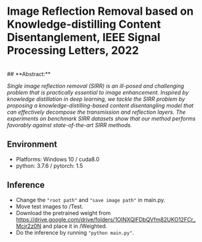 # Image Reflection Removal based on Knowledge-distilling Content Disentanglement, **IEEE Signal Processing Letters**, 2022

<br>
## **Abstract:** <br>

_Single image reflection removal (SIRR) is an ill-posed and challenging problem that is practically essential to image enhancement. Inspired by knowledge distillation in deep learning, we tackle the SIRR problem by proposing a knowledge-distilling-based content disentangling model that can effectively decompose the transmission and reflection layers.  The experiments on benchmark SIRR datasets show that our method performs favorably against state-of-the-art SIRR methods._

  
## Environment <br>
  
*  Platforms: Windows 10 / cuda8.0 <br>
*  python: 3.7.6 / pytorch: 1.5 <br>
  

## Inference <br>
*  Change the `"root path"` and `"save image path"` in main.py. <br>
*  Move test images to /Test. <br>
*  Download the pretrained weight from https://drive.google.com/drive/folders/1OINXQIFDbQVfm82UKO12FCr_Mcjr2z0N and place it in /Weighted. <br>
*  Do the inference by running `"python main.py"`. <br>    


  
